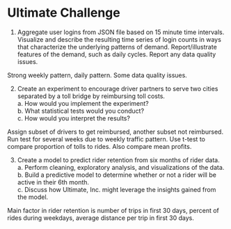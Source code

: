 # Ultimate Challenge  

1. Aggregate user logins from JSON file based on 15 minute time intervals. Visualize and describe the resulting time series of login counts in ways that characterize the underlying patterns of demand. Report/illustrate features of the demand, such as daily cycles. Report any data quality issues.    

Strong weekly pattern, daily pattern. Some data quality issues. 

2. Create an experiment to encourage driver partners to serve two cities separated by a toll bridge by reimbursing toll costs.   
a. How would you implement the experiment?   
b. What statistical tests would you conduct?  
c. How would you interpret the results?   

Assign subset of drivers to get reimbursed, another subset not reimbursed. Run test for several weeks due to weekly traffic pattern. Use t-test to compare proportion of tolls to rides. Also compare mean profits. 

3. Create a model to predict rider retention from six months of rider data.   
a. Perform cleaning, exploratory analysis, and visualizations of the data.   
b. Build a predictive model to determine whether or not a rider will be active in their 6th month.  
c. Discuss how Ultimate, Inc. might leverage the insights gained from the model.    

Main factor in rider retention is number of trips in first 30 days, percent of rides during weekdays, average distance per trip in first 30 days. 
